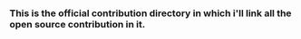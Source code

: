 ### This is the official contribution directory in which i'll link all the open source contribution in it.
